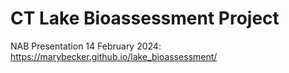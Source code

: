 # CT Lake Bioassessment Project

NAB Presentation 14 February 2024:  https://marybecker.github.io/lake_bioassessment/
